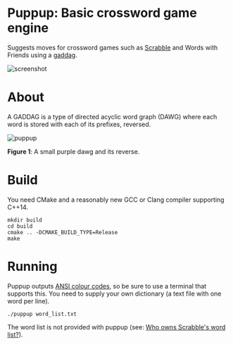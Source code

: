 # Puppup: Basic crossword game engine

Suggests moves for crossword games such as [Scrabble](https://en.wikipedia.org/wiki/Scrabble) and Words with Friends using a [gaddag](https://en.wikipedia.org/wiki/GADDAG).

![screenshot](https://pics.dllu.net/file/dllu-sc/1485531d49.png)

# About

A GADDAG is a type of directed acyclic word graph (DAWG) where each word is stored with each of its prefixes, reversed.

![puppup](https://daniel.lawrence.lu/puppy/puppup.png)

**Figure 1**: A small purple dawg and its reverse.

# Build

You need CMake and a reasonably new GCC or Clang compiler supporting C++14.

```
mkdir build
cd build
cmake .. -DCMAKE_BUILD_TYPE=Release
make
```

# Running

Puppup outputs [ANSI colour codes](https://en.wikipedia.org/wiki/ANSI_escape_code#Colors), so be sure to use a terminal that supports this.
You need to supply your own dictionary (a text file with one word per line).

```
./puppup word_list.txt
```

The word list is not provided with puppup (see: [Who owns Scrabble's word list?](http://www.slate.com/articles/life/gaming/2014/09/major_scrabble_brouhaha_can_you_copyright_a_list_of_words.html)).
